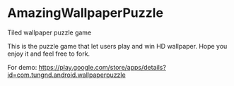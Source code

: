 # AmazingWallpaperPuzzle
Tiled wallpaper puzzle game

This is the puzzle game that let users play and win HD wallpaper.
Hope you enjoy it and feel free to fork.

For demo: https://play.google.com/store/apps/details?id=com.tungnd.android.wallpaperpuzzle
